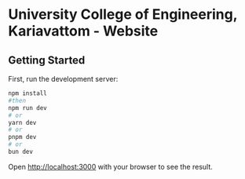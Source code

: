 # University College of Engineering, Kariavattom - Website


## Getting Started

First, run the development server:

```bash
npm install
#then
npm run dev
# or
yarn dev
# or
pnpm dev
# or
bun dev
```

Open [http://localhost:3000](http://localhost:3000) with your browser to see the result.